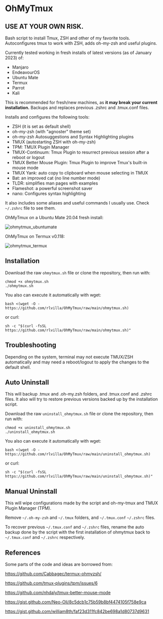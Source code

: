 # OhMyTmux
## USE AT YOUR OWN RISK. 
 
Bash script to install Tmux, ZSH and other of my favorite tools. Autoconfigures tmux to work with ZSH, adds oh-my-zsh and useful plugins. 

Currently tested working in fresh installs of latest versions (as of January 2023) of:
- Manjaro
- EndeavourOS
- Ubuntu Mate
- Termux
- Parrot
- Kali 

This is recommended for fresh/new machines, as **it may break your current installation.** Backups and replaces previous .zshrc and .tmux.conf files.

Installs and configures the following tools:
- ZSH (it is set as default shell)
- oh-my-zsh (with "agnoster" theme set)
- oh-my-zsh Autosuggestions and Syntax Highlighting plugins
- TMUX (autostarting ZSH with oh-my-zsh)
- TPM: TMUX Plugin Manager
- TMUX-Continuum: Tmux Plugin to resurrect previous session after a reboot or logout
- TMUX Better Mouse Plugin: Tmux Plugin to improve Tmux's built-in mouse mode
- TMUX Yank: auto copy to clipboard when mouse selecting in TMUX
- Bat: an improved cat (no line number mode)
- TLDR: simplifies man pages with examples
- Flameshot: a powerful screenshot saver
- nano: Configures syntax highlighting 

It also includes some aliases and useful commands I usually use. Check ```~/.zshrc``` file to see them.

OhMyTmux on a Ubuntu Mate 20.04 fresh install:

![ohmytmux_ubuntumate](https://user-images.githubusercontent.com/16118866/216120640-5648c7cd-52a0-48c8-9252-268955d1304a.png)

OhMyTmux on Termux v0.118:

![ohmytmux_termux](https://user-images.githubusercontent.com/16118866/216121625-53073dc1-7cbd-47c6-814f-1156cc2830e5.jpg)



## Installation
Download the raw ```ohmytmux.sh``` file or clone the repository, then run with:
```
chmod +x ohmytmux.sh
./ohmytmux.sh
```

You also can execute it automatically with wget:
```
bash <(wget -O - https://github.com/rlvilla/OhMyTmux/raw/main/ohmytmux.sh)
```

or curl:
```
sh -c "$(curl -fsSL https://github.com/rlvilla/OhMyTmux/raw/main/ohmytmux.sh)"
```
## Troubleshooting
Depending on the system, terminal may not execute TMUX/ZSH automatically and may need a reboot/logout to apply the changes to the default shell.

## Auto Uninstall
This will backup .tmux and .oh-my.zsh folders, and .tmux.conf and .zshrc files.
It also will try to restore previous versions backed up by the installation script.

Download the raw ```uninstall_ohmytmux.sh``` file or clone the repository, then run with:
```
chmod +x uninstall_ohmytmux.sh
./uninstall_ohmytmux.sh
```

You also can execute it automatically with wget:
```
bash <(wget -O - https://github.com/rlvilla/OhMyTmux/raw/main/uninstall_ohmytmux.sh)
```

or curl:
```
sh -c "$(curl -fsSL https://github.com/rlvilla/OhMyTmux/raw/main/uninstall_ohmytmux.sh)"
```

## Manual Uninstall
This will wipe configurations made by the script and oh-my-tmux and TMUX Plugin Manager (TPM).

Remove ```~/.oh-my-zsh``` and ```~/.tmux``` folders, and ```~/.tmux.conf``` ```~/.zshrc``` files.

To recover previous ```~/.tmux.conf``` and ```~/.zshrc``` files, rename the auto backup done by the script with the first installation of ohmytmux back to ```~/.tmux.conf``` and ```~/.zshrc``` respectively.

## References
Some parts of the code and ideas are borrowed from:

https://github.com/Cabbagec/termux-ohmyzsh/

https://github.com/tmux-plugins/tpm/issues/6

https://github.com/nhdaly/tmux-better-mouse-mode

https://gist.github.com/Neo-Oli/8c5dcb1c75b59b8bf4474105f758e9ca

https://gist.github.com/william8th/faf23d311fc842be698a1d80737d9631

